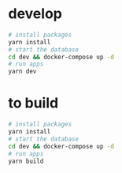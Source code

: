 # develop

```bash
# install packages
yarn install
# start the database
cd dev && docker-compose up -d
# run apps
yarn dev
```

# to build

```bash
# install packages
yarn install
# start the database
cd dev && docker-compose up -d
# run apps
yarn build
```
